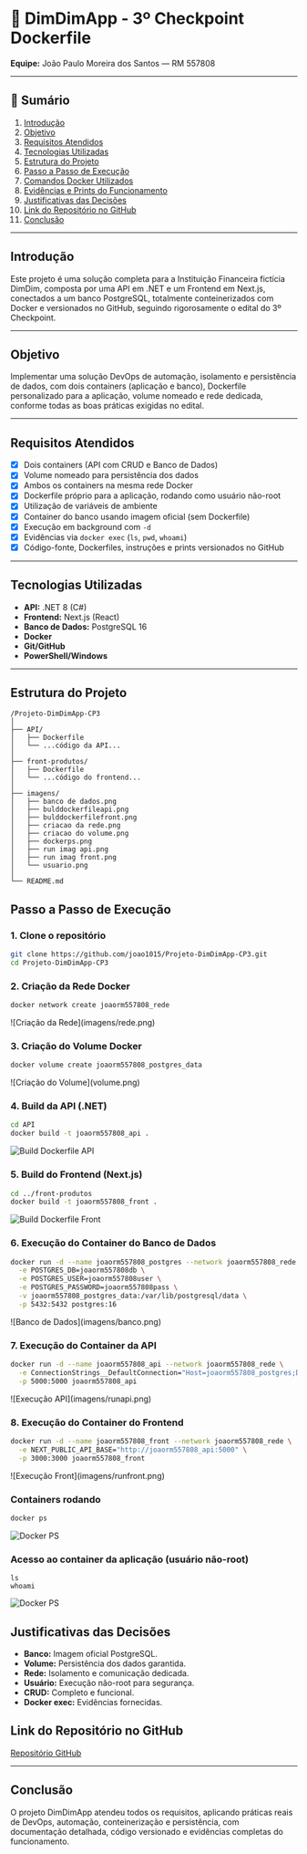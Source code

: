 # 🏦 DimDimApp - 3º Checkpoint Dockerfile

**Equipe:**
João Paulo Moreira dos Santos — RM 557808

---

## 📑 Sumário

1. [Introdução](#introdução)
2. [Objetivo](#objetivo)
3. [Requisitos Atendidos](#requisitos-atendidos)
4. [Tecnologias Utilizadas](#tecnologias-utilizadas)
5. [Estrutura do Projeto](#estrutura-do-projeto)
6. [Passo a Passo de Execução](#passo-a-passo-de-execução)
7. [Comandos Docker Utilizados](#comandos-docker-utilizados)
8. [Evidências e Prints do Funcionamento](#evidências-e-prints-do-funcionamento)
9. [Justificativas das Decisões](#justificativas-das-decisões)
10. [Link do Repositório no GitHub](#link-do-repositório-no-github)
11. [Conclusão](#conclusão)

---

## Introdução

Este projeto é uma solução completa para a Instituição Financeira fictícia DimDim, composta por uma API em .NET e um Frontend em Next.js, conectados a um banco PostgreSQL, totalmente conteinerizados com Docker e versionados no GitHub, seguindo rigorosamente o edital do 3º Checkpoint.

---

## Objetivo

Implementar uma solução DevOps de automação, isolamento e persistência de dados, com dois containers (aplicação e banco), Dockerfile personalizado para a aplicação, volume nomeado e rede dedicada, conforme todas as boas práticas exigidas no edital.

---

## Requisitos Atendidos

* [x] Dois containers (API com CRUD e Banco de Dados)
* [x] Volume nomeado para persistência dos dados
* [x] Ambos os containers na mesma rede Docker
* [x] Dockerfile próprio para a aplicação, rodando como usuário não-root
* [x] Utilização de variáveis de ambiente
* [x] Container do banco usando imagem oficial (sem Dockerfile)
* [x] Execução em background com `-d`
* [x] Evidências via `docker exec` (`ls`, `pwd`, `whoami`)
* [x] Código-fonte, Dockerfiles, instruções e prints versionados no GitHub

---

## Tecnologias Utilizadas

* **API:** .NET 8 (C#)
* **Frontend:** Next.js (React)
* **Banco de Dados:** PostgreSQL 16
* **Docker**
* **Git/GitHub**
* **PowerShell/Windows**

---

## Estrutura do Projeto

```plaintext
/Projeto-DimDimApp-CP3
│
├── API/
│   ├── Dockerfile
│   └── ...código da API...
│
├── front-produtos/
│   ├── Dockerfile
│   └── ...código do frontend...
│
├── imagens/
│   ├── banco de dados.png
│   ├── bulddockerfileapi.png
│   ├── bulddockerfilefront.png
│   ├── criacao da rede.png
│   ├── criacao do volume.png
│   ├── dockerps.png
│   ├── run imag api.png
│   ├── run imag front.png
│   └── usuario.png
│
└── README.md
```

## Passo a Passo de Execução

### 1. Clone o repositório

```sh
git clone https://github.com/joao1015/Projeto-DimDimApp-CP3.git
cd Projeto-DimDimApp-CP3
```

### 2. Criação da Rede Docker

```sh
docker network create joaorm557808_rede
```

!\[Criação da Rede]\(imagens/rede.png)

### 3. Criação do Volume Docker

```sh
docker volume create joaorm557808_postgres_data
```

!\[Criação do Volume]\(volume.png)

### 4. Build da API (.NET)

```sh
cd API
docker build -t joaorm557808_api .
```

![Build Dockerfile API](imagens/bulddockerfileapi.png)

### 5. Build do Frontend (Next.js)

```sh
cd ../front-produtos
docker build -t joaorm557808_front .
```

![Build Dockerfile Front](imagens/bulddockerfilefront.png)

### 6. Execução do Container do Banco de Dados

```sh
docker run -d --name joaorm557808_postgres --network joaorm557808_rede \
  -e POSTGRES_DB=joaorm557808db \
  -e POSTGRES_USER=joaorm557808user \
  -e POSTGRES_PASSWORD=joaorm557808pass \
  -v joaorm557808_postgres_data:/var/lib/postgresql/data \
  -p 5432:5432 postgres:16
```

!\[Banco de Dados]\(imagens/banco.png)

### 7. Execução do Container da API

```sh
docker run -d --name joaorm557808_api --network joaorm557808_rede \
  -e ConnectionStrings__DefaultConnection="Host=joaorm557808_postgres;Database=joaorm557808db;Username=joaorm557808user;Password=joaorm557808pass" \
  -p 5000:5000 joaorm557808_api
```

!\[Execução API]\(imagens/runapi.png)

### 8. Execução do Container do Frontend

```sh
docker run -d --name joaorm557808_front --network joaorm557808_rede \
  -e NEXT_PUBLIC_API_BASE="http://joaorm557808_api:5000" \
  -p 3000:3000 joaorm557808_front
```

!\[Execução Front]\(imagens/runfront.png)

### Containers rodando

```sh
docker ps
```

![Docker PS](imagens/dockerps.png)

### Acesso ao container da aplicação (usuário não-root)

```docker exec -it joaorm557808_api sh
ls
whoami
```

![Docker PS](imagens/usuario.png)



## Justificativas das Decisões

* **Banco:** Imagem oficial PostgreSQL.
* **Volume:** Persistência dos dados garantida.
* **Rede:** Isolamento e comunicação dedicada.
* **Usuário:** Execução não-root para segurança.
* **CRUD:** Completo e funcional.
* **Docker exec:** Evidências fornecidas.

## Link do Repositório no GitHub

[Repositório GitHub](https://github.com/joao1015/Projeto-DimDimApp-CP3)

---

## Conclusão

O projeto DimDimApp atendeu todos os requisitos, aplicando práticas reais de DevOps, automação, conteinerização e persistência, com documentação detalhada, código versionado e evidências completas do funcionamento.
